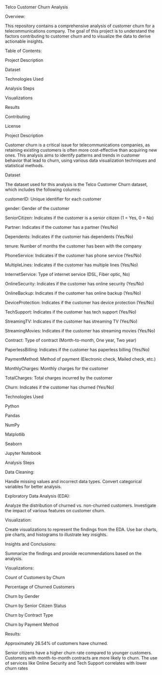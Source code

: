 Telco Customer Churn Analysis

Overview:

This repository contains a comprehensive analysis of customer churn for a telecommunications company. The goal of this project is to understand the factors contributing to customer churn and to visualize the data to derive actionable insights.


Table of Contents:

Project Description

Dataset

Technologies Used

Analysis Steps

Visualizations

Results

Contributing

License


Project Description

Customer churn is a critical issue for telecommunications companies, as retaining existing customers is often more cost-effective than acquiring new ones. This analysis aims to identify patterns and trends in customer behavior that lead to churn, using various data visualization techniques and statistical methods.


Dataset

The dataset used for this analysis is the Telco Customer Churn dataset, which includes the following columns:

customerID: Unique identifier for each customer

gender: Gender of the customer

SeniorCitizen: Indicates if the customer is a senior citizen (1 = Yes, 0 = No)

Partner: Indicates if the customer has a partner (Yes/No)

Dependents: Indicates if the customer has dependents (Yes/No)

tenure: Number of months the customer has been with the company

PhoneService: Indicates if the customer has phone service (Yes/No)

MultipleLines: Indicates if the customer has multiple lines (Yes/No)

InternetService: Type of internet service (DSL, Fiber optic, No)

OnlineSecurity: Indicates if the customer has online security (Yes/No)

OnlineBackup: Indicates if the customer has online backup (Yes/No)

DeviceProtection: Indicates if the customer has device protection (Yes/No)

TechSupport: Indicates if the customer has tech support (Yes/No)

StreamingTV: Indicates if the customer has streaming TV (Yes/No)

StreamingMovies: Indicates if the customer has streaming movies (Yes/No)

Contract: Type of contract (Month-to-month, One year, Two year)

PaperlessBilling: Indicates if the customer has paperless billing (Yes/No)

PaymentMethod: Method of payment (Electronic check, Mailed check, etc.)

MonthlyCharges: Monthly charges for the customer

TotalCharges: Total charges incurred by the customer

Churn: Indicates if the customer has churned (Yes/No)


Technologies Used

Python

Pandas

NumPy

Matplotlib

Seaborn

Jupyter Notebook


Analysis Steps

Data Cleaning:

Handle missing values and incorrect data types.
Convert categorical variables for better analysis.


Exploratory Data Analysis (EDA):

Analyze the distribution of churned vs. non-churned customers.
Investigate the impact of various features on customer churn.


Visualization:

Create visualizations to represent the findings from the EDA.
Use bar charts, pie charts, and histograms to illustrate key insights.


Insights and Conclusions:

Summarize the findings and provide recommendations based on the analysis.


Visualizations:

Count of Customers by Churn

Percentage of Churned Customers

Churn by Gender

Churn by Senior Citizen Status

Churn by Contract Type

Churn by Payment Method


Results:

Approximately 26.54% of customers have churned.

Senior citizens have a higher churn rate compared to younger customers.
Customers with month-to-month contracts are more likely to churn.
The use of services like Online Security and Tech Support correlates with lower churn rates
